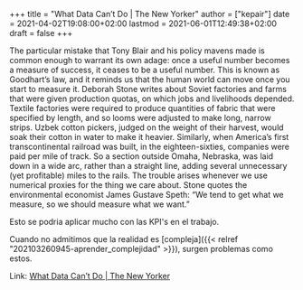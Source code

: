 +++
title = "What Data Can’t Do | The New Yorker"
author = ["kepair"]
date = 2021-04-02T19:08:00+02:00
lastmod = 2021-06-01T12:49:38+02:00
draft = false
+++

The particular mistake that Tony Blair and his policy mavens made is common enough to warrant its own adage: once a useful number becomes a measure of success, it ceases to be a useful number. This is known as Goodhart’s law, and it reminds us that the human world can move once you start to measure it. Deborah Stone writes about Soviet factories and farms that were given production quotas, on which jobs and livelihoods depended. Textile factories were required to produce quantities of fabric that were specified by length, and so looms were adjusted to make long, narrow strips. Uzbek cotton pickers, judged on the weight of their harvest, would soak their cotton in water to make it heavier. Similarly, when America’s first transcontinental railroad was built, in the eighteen-sixties, companies were paid per mile of track. So a section outside Omaha, Nebraska, was laid down in a wide arc, rather than a straight line, adding several unnecessary (yet profitable) miles to the rails. The trouble arises whenever we use numerical proxies for the thing we care about. Stone quotes the environmental economist James Gustave Speth: “We tend to get what we measure, so we should measure what we want.”

Esto se podria aplicar mucho con las KPI's en el trabajo.

Cuando no admitimos que la realidad es [compleja]({{< relref "202103260945-aprender_complejidad" >}}), surgen problemas como estos.

Link: [What Data Can’t Do | The New Yorker](https://www.newyorker.com/magazine/2021/03/29/what-data-cant-do)